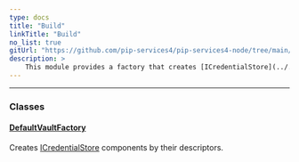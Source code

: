 ```yaml
---
type: docs
title: "Build"
linkTitle: "Build"
no_list: true
gitUrl: "https://github.com/pip-services4/pip-services4-node/tree/main/pip-services4-vault-node"
description: >
    This module provides a factory that creates [ICredentialStore](../../../config/auth/icredential_store) components by their descriptors. 
---
```

---
<div class="module-body"> 

### Classes

#### [DefaultVaultFactory](default_vault_factory)
Creates [ICredentialStore](../../../config/auth/icredential_store) components by their descriptors.
</div>
